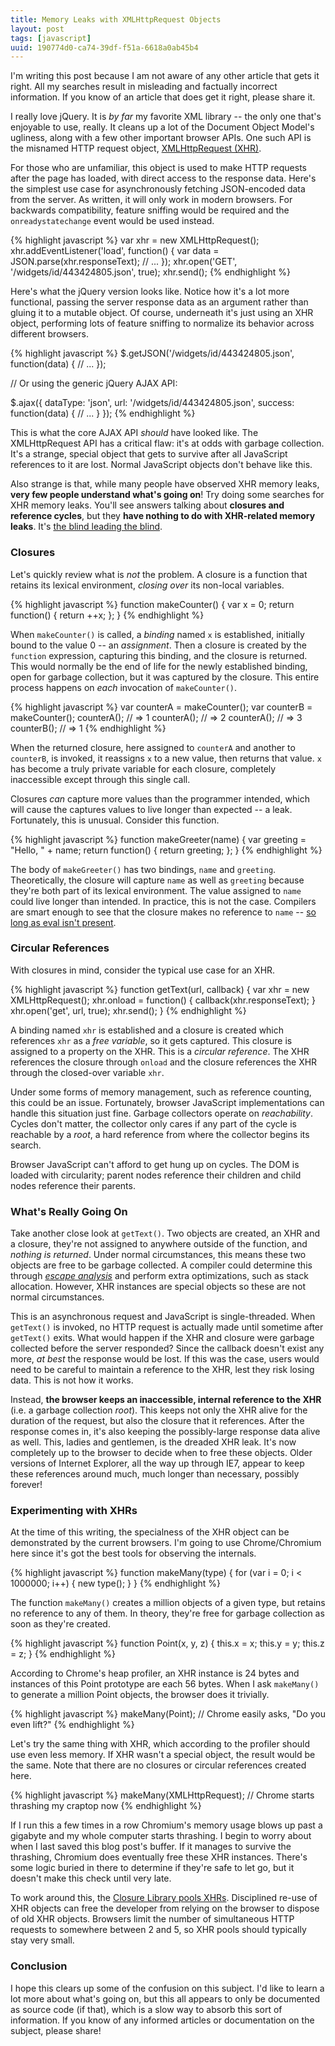```yaml
---
title: Memory Leaks with XMLHttpRequest Objects
layout: post
tags: [javascript]
uuid: 190774d0-ca74-39df-f51a-6618a0ab45b4
---
```


<p class="abstract">
I'm writing this post because I am not aware of any other article that
gets it right. All my searches result in misleading and factually
incorrect information. If you know of an article that does get it
right, please share it.
</p>

I really love jQuery. It is *by far* my favorite XML library -- the
only one that's enjoyable to use, really. It cleans up a lot of the
Document Object Model's ugliness, along with a few other important
browser APIs. One such API is the misnamed HTTP request object,
[XMLHttpRequest (XHR)][xhr].

For those who are unfamiliar, this object is used to make HTTP
requests after the page has loaded, with direct access to the response
data. Here's the simplest use case for asynchronously fetching
JSON-encoded data from the server. As written, it will only work in
modern browsers. For backwards compatibility, feature sniffing would be
required and the `onreadystatechange` event would be used instead.

{% highlight javascript %}
var xhr = new XMLHttpRequest();
xhr.addEventListener('load', function() {
    var data = JSON.parse(xhr.responseText);
    // ...
});
xhr.open('GET', '/widgets/id/443424805.json', true);
xhr.send();
{% endhighlight %}

Here's what the jQuery version looks like. Notice how it's a lot more
functional, passing the server response data as an argument rather
than gluing it to a mutable object. Of course, underneath it's just
using an XHR object, performing lots of feature sniffing to normalize
its behavior across different browsers.

{% highlight javascript %}
$.getJSON('/widgets/id/443424805.json', function(data) {
    // ...
});

// Or using the generic jQuery AJAX API:

$.ajax({
    dataType: 'json',
    url: '/widgets/id/443424805.json',
    success: function(data) {
        // ...
    }
});
{% endhighlight %}

This is what the core AJAX API *should* have looked like. The
XMLHttpRequest API has a critical flaw: it's at odds with garbage
collection. It's a strange, special object that gets to survive after
all JavaScript references to it are lost. Normal JavaScript objects
don't behave like this.

Also strange is that, while many people have observed XHR memory
leaks, **very few people understand what's going on**! Try doing some
searches for XHR memory leaks. You'll see answers talking about
**closures and reference cycles**, but they **have nothing to do with
XHR-related memory leaks**. It's [the blind leading the blind][blind].

### Closures

Let's quickly review what is *not* the problem. A closure is a
function that retains its lexical environment, *closing over* its
non-local variables.

{% highlight javascript %}
function makeCounter() {
    var x = 0;
    return function() {
        return ++x;
    };
}
{% endhighlight %}

When `makeCounter()` is called, a *binding* named `x` is established,
initially bound to the value 0 -- an *assignment*. Then a closure is
created by the `function` expression, capturing this binding, and the
closure is returned. This would normally be the end of life for the
newly established binding, open for garbage collection, but it was
captured by the closure. This entire process happens on *each*
invocation of `makeCounter()`.

{% highlight javascript %}
var counterA = makeCounter();
var counterB = makeCounter();
counterA();  // => 1
counterA();  // => 2
counterA();  // => 3
counterB();  // => 1
{% endhighlight %}

When the returned closure, here assigned to `counterA` and another to
`counterB`, is invoked, it reassigns `x` to a new value, then returns
that value. `x` has become a truly private variable for each closure,
completely inaccessible except through this single call.

Closures *can* capture more values than the programmer intended, which
will cause the captures values to live longer than expected -- a
leak. Fortunately, this is unusual. Consider this function.

{% highlight javascript %}
function makeGreeter(name) {
    var greeting = "Hello, " + name;
    return function() {
        return greeting;
    };
}
{% endhighlight %}

The body of `makeGreeter()` has two bindings, `name` and
`greeting`. Theoretically, the closure will capture `name` as well as
`greeting` because they're both part of its lexical environment. The
value assigned to `name` could live longer than intended. In practice,
this is not the case. Compilers are smart enough to see that the
closure makes no reference to `name` --
[so long as eval isn't present][eval].

### Circular References

With closures in mind, consider the typical use case for an XHR.

{% highlight javascript %}
function getText(url, callback) {
    var xhr = new XMLHttpRequest();
    xhr.onload = function() {
        callback(xhr.responseText);
    }
    xhr.open('get', url, true);
    xhr.send();
}
{% endhighlight %}

A binding named `xhr` is established and a closure is created which
references `xhr` as a *free variable*, so it gets captured. This
closure is assigned to a property on the XHR. This is a *circular
reference*. The XHR references the closure through `onload` and the
closure references the XHR through the closed-over variable
`xhr`.

Under some forms of memory management, such as reference counting,
this could be an issue. Fortunately, browser JavaScript
implementations can handle this situation just fine. Garbage
collectors operate on *reachability*. Cycles don't matter, the
collector only cares if any part of the cycle is reachable by a
*root*, a hard reference from where the collector begins its search.

Browser JavaScript can't afford to get hung up on cycles. The DOM is
loaded with circularity; parent nodes reference their children and
child nodes reference their parents.

### What's Really Going On

Take another close look at `getText()`. Two objects are created, an
XHR and a closure, they're not assigned to anywhere outside of the
function, and *nothing is returned*. Under normal circumstances, this
means these two objects are free to be garbage collected. A compiler
could determine this through [*escape analysis*][escape] and perform
extra optimizations, such as stack allocation. However, XHR instances
are special objects so these are not normal circumstances.

This is an asynchronous request and JavaScript is
single-threaded. When `getText()` is invoked, no HTTP request is
actually made until sometime after `getText()` exits. What would
happen if the XHR and closure were garbage collected before the server
responded? Since the callback doesn't exist any more, *at best* the
response would be lost. If this was the case, users would need to be
careful to maintain a reference to the XHR, lest they risk losing
data. This is not how it works.

Instead, **the browser keeps an inaccessible, internal reference to
the XHR** (i.e. a garbage collection *root*). This keeps not only the
XHR alive for the duration of the request, but also the closure that
it references. After the response comes in, it's also keeping the
possibly-large response data alive as well. This, ladies and
gentlemen, is the dreaded XHR leak. It's now completely up to the
browser to decide when to free these objects. Older versions of
Internet Explorer, all the way up through IE7, appear to keep these
references around much, much longer than necessary, possibly forever!

### Experimenting with XHRs

At the time of this writing, the specialness of the XHR object can be
demonstrated by the current browsers. I'm going to use Chrome/Chromium
here since it's got the best tools for observing the internals.

{% highlight javascript %}
function makeMany(type) {
    for (var i = 0; i < 1000000; i++) {
        new type();
    }
}
{% endhighlight %}

The function `makeMany()` creates a million objects of a given type,
but retains no reference to any of them. In theory, they're free for
garbage collection as soon as they're created.

{% highlight javascript %}
function Point(x, y, z) {
    this.x = x;
    this.y = y;
    this.z = z;
}
{% endhighlight %}

According to Chrome's heap profiler, an XHR instance is 24 bytes and
instances of this Point prototype are each 56 bytes. When I ask
`makeMany()` to generate a million Point objects, the browser does it
trivially.

{% highlight javascript %}
makeMany(Point);
// Chrome easily asks, "Do you even lift?"
{% endhighlight %}

Let's try the same thing with XHR, which according to the profiler
should use even less memory. If XHR wasn't a special object, the
result would be the same. Note that there are no closures or circular
references created here.

{% highlight javascript %}
makeMany(XMLHttpRequest);
// Chrome starts thrashing my craptop now
{% endhighlight %}

If I run this a few times in a row Chromium's memory usage blows up
past a gigabyte and my whole computer starts thrashing. I begin to
worry about when I last saved this blog post's buffer. If it manages
to survive the thrashing, Chromium does eventually free these XHR
instances. There's some logic buried in there to determine if they're
safe to let go, but it doesn't make this check until very late.

To work around this, the [Closure Library pools XHRs][pool].
Disciplined re-use of XHR objects can free the developer from relying
on the browser to dispose of old XHR objects. Browsers limit the
number of simultaneous HTTP requests to somewhere between 2 and 5, so
XHR pools should typically stay very small.

### Conclusion

I hope this clears up some of the confusion on this subject. I'd like
to learn a lot more about what's going on, but this all appears to
only be documented as source code (if that), which is a slow way to
absorb this sort of information. If you know of any informed articles
or documentation on the subject, please share!


[xhr]: https://developer.mozilla.org/en-US/docs/DOM/XMLHttpRequest
[blind]: http://stackoverflow.com/questions/10673530/
[eval]: /blog/2012/11/14/
[escape]: http://en.wikipedia.org/wiki/Escape_analysis
[pool]: http://closure-library.googlecode.com/svn/docs/class_goog_net_XhrManager.html
